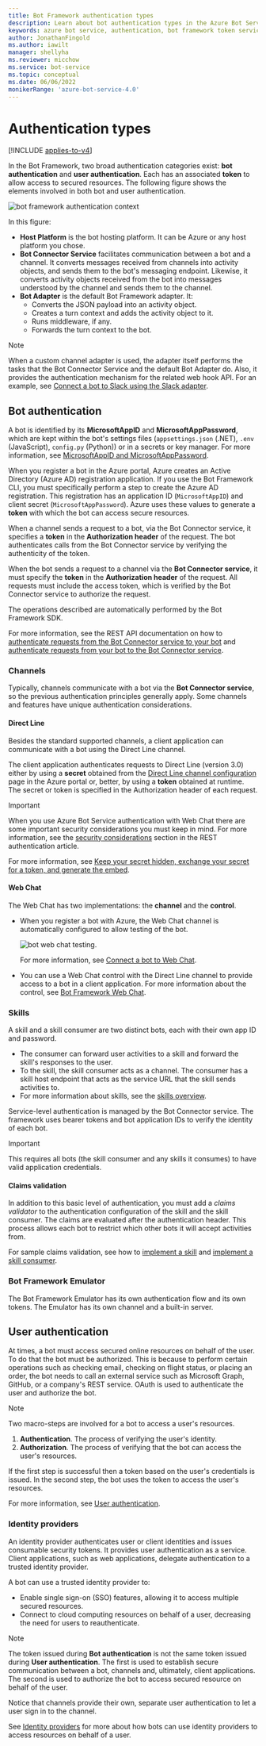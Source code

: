 ```yaml
---
title: Bot Framework authentication types
description: Learn about bot authentication types in the Azure Bot Service.
keywords: azure bot service, authentication, bot framework token service
author: JonathanFingold
ms.author: iawilt
manager: shellyha
ms.reviewer: micchow
ms.service: bot-service
ms.topic: conceptual
ms.date: 06/06/2022
monikerRange: 'azure-bot-service-4.0'
---
```


# Authentication types

[!INCLUDE [applies-to-v4](../includes/applies-to-v4-current.md)]

In the Bot Framework, two broad authentication categories exist: **bot authentication** and **user authentication**. Each has an associated **token** to allow access to secured resources. The following figure shows the elements involved in both bot and user authentication.

![bot framework authentication context](media/concept-bot-authentication/bot-framework-auth-context.png)

In this figure:

- **Host Platform** is the bot hosting platform. It can be Azure or any host platform you chose.
- **Bot Connector Service** facilitates communication between a bot and a channel. It converts messages received from channels into activity objects, and sends them to the bot's messaging endpoint. Likewise, it converts activity objects received from the bot into messages understood by the channel and sends them to the channel.
- **Bot Adapter** is the default Bot Framework adapter. It:
  - Converts the JSON payload into an activity object.
  - Creates a turn context and adds the activity object to it.
  - Runs middleware, if any.
  - Forwards the turn context to the bot.

> [!NOTE]
> When a custom channel adapter is used, the adapter itself performs the tasks that the Bot Connector Service and the default Bot Adapter do. Also, it provides the authentication mechanism for the related web hook API. For an example,
see [Connect a bot to Slack using the Slack adapter](../bot-service-channel-connect-slack.md?tabs=adapter#connect-a-bot-to-slack-using-the-slack-adapter).

## Bot authentication

A bot is identified by its **MicrosoftAppID** and **MicrosoftAppPassword**, which are kept within the bot's settings files (`appsettings.json` (.NET), `.env` (JavaScript), `config.py` (Python)) or in a secrets or key manager.
For more information, see [MicrosoftAppID and MicrosoftAppPassword](../bot-service-manage-overview.md#microsoftappid-and-microsoftapppassword).

When you register a bot in the Azure portal, Azure creates an Active Directory (Azure AD) registration application. If you use the Bot Framework CLI, you must specifically perform a step to create the Azure AD registration. This registration has an application ID (`MicrosoftAppID`) and client secret (`MicrosoftAppPassword`). Azure uses these values to generate a **token** with which the bot can access secure resources.

When a channel sends a request to a bot, via the Bot Connector service, it specifies a **token** in the **Authorization header** of the request. The bot authenticates calls from the Bot Connector service by verifying the authenticity of the token.

When the bot sends a request to a channel via the **Bot Connector service**, it must specify the **token** in the **Authorization header** of the request.
All requests must include the access token, which is verified by the Bot Connector service to authorize the request.

The operations described are automatically performed by the Bot Framework SDK.

For more information, see the REST API documentation on how to [authenticate requests from the Bot Connector service to your bot](../rest-api/bot-framework-rest-connector-authentication.md#connector-to-bot) and [authenticate requests from your bot to the Bot Connector service](../rest-api/bot-framework-rest-connector-authentication.md#bot-to-connector).

### Channels

Typically, channels communicate with a bot via the **Bot Connector service**, so the previous authentication principles generally apply.
Some channels and features have unique authentication considerations.

#### Direct Line

Besides the standard supported channels, a client application can communicate with a bot using the Direct Line channel.

The client application authenticates requests to Direct Line (version 3.0) either by using a **secret** obtained from the [Direct Line channel configuration](../bot-service-channel-connect-directline.md) page in the Azure portal or, better, by using a **token** obtained at runtime. The secret or token is specified in the Authorization header of each request.

> [!IMPORTANT]
> When you use Azure Bot Service authentication with Web Chat there are some important security considerations you must keep in mind. For more information, see the [security considerations](../bot-service-channel-connect-webchat.md#keep-your-secret-hidden-exchange-your-secret-for-a-token-and-generate-the-embed) section in the REST authentication article.

For more information, see [Keep your secret hidden, exchange your secret for a token, and generate the embed](../bot-service-channel-connect-webchat.md#keep-your-secret-hidden-exchange-your-secret-for-a-token-and-generate-the-embed).

#### Web Chat

The Web Chat has two implementations: the **channel** and the **control**.

- When you register a bot with Azure, the Web Chat channel is automatically configured to allow testing of the bot.

    ![bot web chat testing](media/concept-bot-authentication/bot-webchat-testing.PNG).

    For more information, see [Connect a bot to Web Chat](../bot-service-channel-connect-webchat.md).

- You can use a Web Chat control with the Direct Line channel to provide access to a bot in a client application. For more information about the control, see [Bot Framework Web Chat](https://github.com/microsoft/BotFramework-WebChat).

### Skills

A skill and a skill consumer are two distinct bots, each with their own app ID and password.

- The consumer can forward user activities to a skill and forward the skill's responses to the user.
- To the skill, the skill consumer acts as a channel. The consumer has a skill host endpoint that acts as the service URL that the skill sends activities to.
- For more information about skills, see the [skills overview](skills-conceptual.md).

Service-level authentication is managed by the Bot Connector service. The framework uses bearer tokens and bot application IDs to verify the identity of each bot.

> [!IMPORTANT]
> This requires all bots (the skill consumer and any skills it consumes) to have valid application credentials.

#### Claims validation

In addition to this basic level of authentication, you must add a _claims validator_ to the authentication configuration of the skill and the skill consumer. The claims are evaluated after the authentication header. This process allows each bot to restrict which other bots it will accept activities from.

For sample claims validation, see how to [implement a skill](skill-implement-skill.md) and [implement a skill consumer](skill-implement-consumer.md).

### Bot Framework Emulator

The Bot Framework Emulator has its own authentication flow and its own tokens. The Emulator has its own channel and a built-in server.

## User authentication

At times, a bot must access secured online resources on behalf of the user. To do that the bot must be authorized. This is because to perform certain operations such as checking email, checking on flight status, or placing an order, the bot needs to call an external service such as Microsoft Graph, GitHub, or a company's REST service. OAuth is used to authenticate the user and authorize the bot.

> [!NOTE]
> Two macro-steps are involved for a bot to access a user's resources.
>
> 1. **Authentication**. The process of verifying the user's identity.
> 1. **Authorization**. The process of verifying that the bot can access the user's resources.
>
> If the first step is successful then a token based on the user's credentials is issued. In the second step, the bot uses the token to access the user's resources.

For more information, see [User authentication](bot-builder-concept-authentication.md).

### Identity providers

An identity provider authenticates user or client identities and issues consumable security tokens. It provides user authentication as a service. Client applications, such as web applications, delegate authentication to a trusted identity provider.

A bot can use a trusted identity provider to:

- Enable single sign-on (SSO) features, allowing it to access multiple secured resources.
- Connect to cloud computing resources on behalf of a user, decreasing the need for users to reauthenticate.

> [!NOTE]
> The token issued during **Bot authentication** is not the same token issued during **User authentication**. The first is used to establish secure communication between a bot, channels and, ultimately, client applications. The second is used to authorize the bot to access secured resource on behalf of the user.

Notice that channels provide their own, separate user authentication to let a user sign in to the channel.

See [Identity providers](bot-builder-concept-identity-providers.md) for more about how bots can use identity providers to access resources on behalf of a user.
